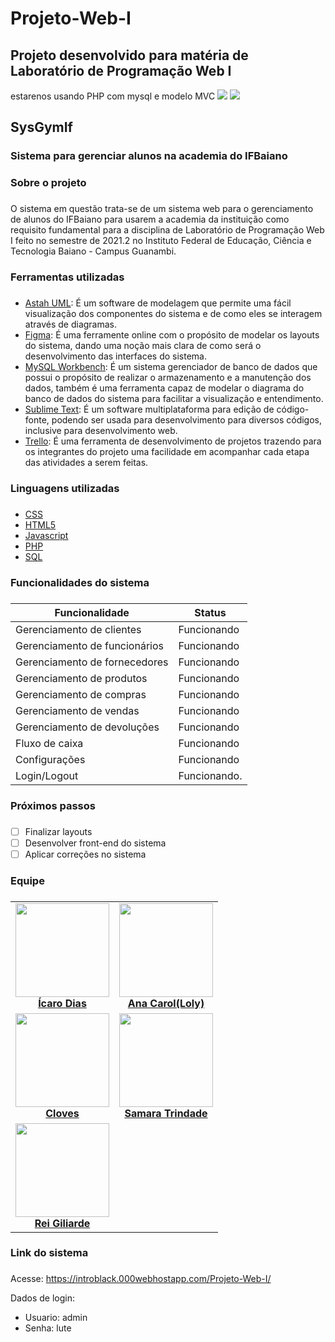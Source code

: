 # Projeto-Web-I
Projeto desenvolvido para matéria de  Laboratório de Programação Web I
--
estarenos usando PHP com mysql e modelo MVC
<img src="https://www.educabras.com/media/faculdades/image/ifbaiano.png">
<img src="https://www.ifbaiano.edu.br/unidades/bonfim/files/2011/05/Academia.png">

## SysGymIf
### Sistema para gerenciar alunos na academia do IFBaiano
### Sobre o projeto <h3> 
O sistema em questão trata-se de um sistema web para o gerenciamento de alunos do IFBaiano para usarem a academia da instituição como requisito fundamental para a disciplina de Laboratório de
Programação Web I feito no semestre de 2021.2 no Instituto Federal de Educação, Ciência e Tecnologia Baiano - Campus Guanambi.

### Ferramentas utilizadas <h3>
 * [Astah UML](https://astah.net/downloads/): É um software de modelagem que permite uma fácil visualização dos componentes do sistema e de como eles se interagem através de diagramas.
 * [Figma](https://www.figma.com): É uma ferramente online com o propósito de modelar os layouts do sistema, dando uma noção mais clara de como será o desenvolvimento das interfaces do sistema.
* [MySQL Workbench](https://www.mysql.com/products/workbench/): É um sistema gerenciador de banco de dados que possui o propósito de realizar o armazenamento e a manutenção dos dados, também é uma ferramenta capaz de modelar o diagrama do banco de dados do sistema para facilitar a visualização e entendimento.
* [Sublime Text](https://www.sublimetext.com): É um software multiplataforma para edição de código-fonte, podendo ser usada para desenvolvimento para diversos códigos, inclusive para desenvolvimento web.
* [Trello](https://trello.com/): É uma ferramenta de desenvolvimento de projetos trazendo para os integrantes do projeto uma facilidade em acompanhar cada etapa das atividades a serem feitas.

### Linguagens utilizadas <h3>
 * [CSS](https://developer.mozilla.org/pt-BR/docs/Web/CSS)
 * [HTML5](https://developer.mozilla.org/pt-BR/docs/Web/Guide/HTML/HTML5)
 * [Javascript](https://developer.mozilla.org/pt-BR/docs/Web/JavaScript)
 * [PHP](https://www.php.net/manual/pt_BR/intro-whatis.php)
 * [SQL](https://www.w3schools.com/sql/)

### Funcionalidades do sistema <h3>
Funcionalidade | Status
------------ | -------------
Gerenciamento de clientes | Funcionando
Gerenciamento de funcionários | Funcionando
Gerenciamento de fornecedores | Funcionando
Gerenciamento de produtos | Funcionando
Gerenciamento de compras | Funcionando
Gerenciamento de vendas | Funcionando
Gerenciamento de devoluções | Funcionando
Fluxo de caixa | Funcionando
Configurações | Funcionando
Login/Logout | Funcionando.

### Próximos passos <h3>
- [ ] Finalizar layouts 
- [ ] Desenvolver front-end do sistema
- [ ] Aplicar correções no sistema

### Equipe <h3>
<table align="center">
    <tr>
        <td align="center">
            <a href="https://github.com/icaro2222">
                <img width="150" src="https://avatars.githubusercontent.com/u/71037296?v=4"/>
                <br/>
                <b>Ícaro Dias</b>
            </a>
        </td>
        <td align="center">
            <a href="https://github.com/Caroline-An">
                <img width="150" src="https://avatars.githubusercontent.com/u/91372093?v=4"/>
                <br/>
                <b>Ana Carol(Loly)</b>
            </a>
        </td>
    </tr>
    <tr>
        <td align="center">
            <a href="https://github.com/sazuked">
                <img width="150" src="https://avatars.githubusercontent.com/u/57505518?v=4"/>
                <br/>
                <b>Cloves</b>
            </a>
        </td>
        <td align="center">
            <a href="https://github.com/TorquatoSt">
                <img width="150" src="https://avatars.githubusercontent.com/u/91499584?v=4"/>
                <br/>
                <b>Samara Trindade</b>
            </a>
        </td>
    </tr>
    <tr>
        <td align="center">
            <a href="https://github.com/GiliardeRP">
                <img width="150" src="https://avatars.githubusercontent.com/u/91376805?v=4"/>
                <br/>
                <b>Rei Giliarde</b>
            </a>
        </td>
    </tr>
</table>

### Link do sistema <h3>
Acesse: https://introblack.000webhostapp.com/Projeto-Web-I/
    
Dados de login:

* Usuario: admin
* Senha: lute
